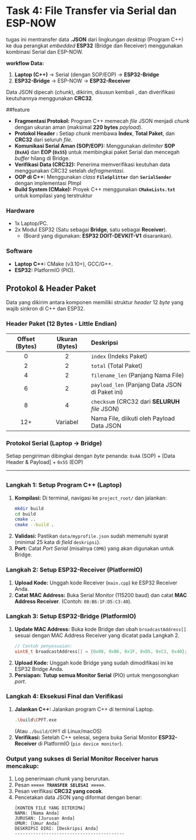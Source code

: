 # Task 4: File Transfer via Serial dan ESP-NOW

tugas ini mentransfer data **.JSON** dari lingkungan *desktop* (Program C++) ke dua perangkat *embedded* **ESP32** (Bridge dan Receiver) menggunakan kombinasi Serial dan ESP-NOW.

**workflow Data:**
1. **Laptop (C++)** → Serial (dengan SOP/EOP) → **ESP32-Bridge**
2. **ESP32-Bridge** → ESP-NOW → **ESP32-Receiver**

Data JSON dipecah (*chunk*), dikirim, disusun kembali , dan diverifikasi keutuhannya menggunakan **CRC32**.

##feature
* **Fragmentasi Protokol:** Program C++ memecah *file* JSON menjadi *chunk* dengan ukuran aman (maksimal **220 bytes** *payload*).
* **Protokol Header :** Setiap *chunk* membawa **Index**, **Total Paket**, dan **CRC32** dari seluruh *file*.
* **Komunikasi Serial Aman (SOP/EOP):** Menggunakan *delimiter* **SOP (`0xAA`)** dan **EOP (`0x55`)** untuk membingkai paket Serial dan mencegah *buffer* hilang di Bridge.
* **Verifikasi Data (CRC32):** Penerima memverifikasi keutuhan data menggunakan CRC32 setelah *defragmentasi*.
* **OOP di C++:** Menggunakan *class* **`FileSplitter`** dan **`SerialSender`** dengan implementasi PImpl 
* **Build System (CMake):** Proyek C++ menggunakan **`CMakeLists.txt`** untuk kompilasi yang terstruktur 


### Hardware
* 1x Laptop/PC.
* 2x Modul ESP32 (Satu sebagai **Bridge**, satu sebagai **Receiver**).
    * (Board yang digunakan: **ESP32 DOIT-DEVKIT-V1** disarankan).

### Software
* **Laptop C++:** CMake (v3.10+), GCC/G++.
* **ESP32:** PlatformIO (PIO).

## Protokol & Header Paket

Data yang dikirim antara komponen memiliki struktur *header* 12 *byte* yang wajib sinkron di C++ dan ESP32.

### Header Paket (12 Bytes - Little Endian)
| Offset (Bytes) | Ukuran (Bytes) | Deskripsi |
| :---: | :---: | :--- |
| 0 | 2 | `index` (Indeks Paket) |
| 2 | 2 | `total` (Total Paket) |
| 4 | 2 | `filename_len` (Panjang Nama File) |
| 6 | 2 | `payload_len` (Panjang Data JSON di Paket ini) |
| 8 | 4 | `checksum` (CRC32 dari **SELURUH** *file* JSON) |
| 12+ | Variabel | Nama File, diikuti oleh Payload Data JSON |

### Protokol Serial (Laptop → Bridge)
Setiap pengiriman dibingkai dengan *byte* penanda:
`0xAA` (SOP) + [Data Header & Payload] + `0x55` (EOP)

---

## 

### Langkah 1: Setup Program C++ (Laptop)

1. **Kompilasi:** Di terminal, navigasi ke `project_root/` dan jalankan:
    ```bash
    mkdir build
    cd build
    cmake ..
    cmake --build . 
    ```
2. **Validasi:** Pastikan `data/myprofile.json` sudah memenuhi syarat (minimal 25 kata di *field* `deskripsi`).
3. **Port:** Catat *Port Serial* (misalnya `COM6`) yang akan digunakan untuk Bridge.

### Langkah 2: Setup ESP32-Receiver (PlatformIO)

1. **Upload Kode:** Unggah kode Receiver (`main.cpp`) ke ESP32 Receiver Anda.
2. **Catat MAC Address:** Buka Serial Monitor (115200 baud) dan catat **MAC Address Receiver**. (Contoh: `08:B6:1F:D5:C3:40`).

### Langkah 3: Setup ESP32-Bridge (PlatformIO)

1. **Update MAC Address:** Buka kode Bridge dan ubah `broadcastAddress[]` sesuai dengan MAC Address Receiver yang dicatat pada Langkah 2.
    ```cpp
    // Contoh penyesuaian:
    uint8_t broadcastAddress[] = {0x08, 0xB6, 0x1F, 0xD5, 0xC3, 0x40}; 
    ```
2. **Upload Kode:** Unggah kode Bridge yang sudah dimodifikasi ini ke ESP32 Bridge Anda.
3. **Persiapan:** **Tutup semua Monitor Serial** (PIO) untuk mengosongkan *port*.

### Langkah 4: Eksekusi Final dan Verifikasi

1. **Jalankan C++:** Jalankan program C++ di terminal Laptop.
    ```bash
    .\build\CPFT.exe 
    ```
    (Atau `./build/CPFT` di Linux/macOS)
2. **Verifikasi:** Setelah C++ selesai, segera buka Serial Monitor **ESP32-Receiver** di PlatformIO (`pio device monitor`).

### Output yang sukses di Serial Monitor Receiver harus mencakup:

1.  Log penerimaan *chunk* yang berurutan.
2.  Pesan **`===== TRANSFER SELESAI =====`**.
3.  Pesan verifikasi **CRC32 yang cocok**.
4.  Pencetakan data JSON yang diformat dengan benar:
    ```
    [KONTEN FILE YANG DITERIMA]
    NAMA: [Nama Anda]
    JURUSAN: [Jurusan Anda]
    UMUR: [Umur Anda]
    DESKRIPSI DIRI: [Deskripsi Anda]
    ------------------------------------------
    ```
